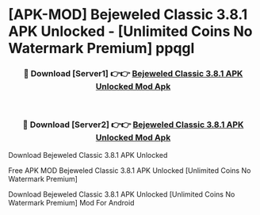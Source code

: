 # [APK-MOD] Bejeweled Classic 3.8.1 APK Unlocked - [Unlimited Coins No Watermark Premium] ppqgl



<div align="center">
<h3>🔴 Download [Server1] 👉👉 <a href="https://momento.my/?title=Bejeweled_Classic_3.8.1_APK_Unlocked">Bejeweled Classic 3.8.1 APK Unlocked Mod Apk</a></h3><br>

<h3>🔴 Download [Server2] 👉👉 <a href="https://momento.my/?title=Bejeweled_Classic_3.8.1_APK_Unlocked">Bejeweled Classic 3.8.1 APK Unlocked Mod Apk</a></h3>
</div>



Download Bejeweled Classic 3.8.1 APK Unlocked 

Free APK MOD Bejeweled Classic 3.8.1 APK Unlocked [Unlimited Coins No Watermark Premium]

Download Bejeweled Classic 3.8.1 APK Unlocked [Unlimited Coins No Watermark Premium] Mod For Android
